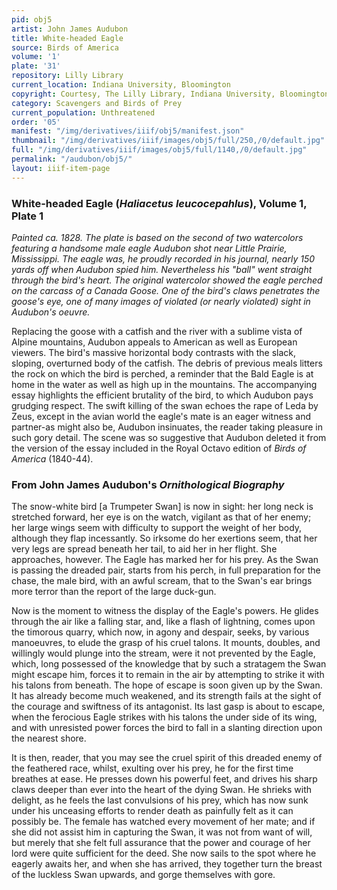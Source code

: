 ```yaml
---
pid: obj5
artist: John James Audubon
title: White-headed Eagle
source: Birds of America
volume: '1'
plate: '31'
repository: Lilly Library
current_location: Indiana University, Bloomington
copyright: Courtesy, The Lilly Library, Indiana University, Bloomington, Indiana
category: Scavengers and Birds of Prey
current_population: Unthreatened
order: '05'
manifest: "/img/derivatives/iiif/obj5/manifest.json"
thumbnail: "/img/derivatives/iiif/images/obj5/full/250,/0/default.jpg"
full: "/img/derivatives/iiif/images/obj5/full/1140,/0/default.jpg"
permalink: "/audubon/obj5/"
layout: iiif-item-page
---
```



### White-headed Eagle (_Haliacetus leucocepahlus_), Volume 1, Plate 1

_Painted ca. 1828. The plate is based on the second of two watercolors featuring a handsome male eagle Audubon shot near Little Prairie, Mississippi. The eagle was, he proudly recorded in his journal, nearly 150 yards off when Audubon spied him. Nevertheless his "ball" went straight through the bird's heart. The original watercolor showed the eagle perched on the carcass of a Canada Goose. One of the bird's claws penetrates the goose's eye, one of many images of violated (or nearly violated) sight in Audubon's oeuvre._

Replacing the goose with a catfish and the river with a sublime vista of Alpine mountains, Audubon appeals to American as well as European viewers. The bird's massive horizontal body contrasts with the slack, sloping, overturned body of the catfish. The debris of previous meals litters the rock on which the bird is perched, a reminder that the Bald Eagle is at home in the water as well as high up in the mountains. The accompanying essay highlights the efficient brutality of the bird, to which Audubon pays grudging respect. The swift killing of the swan echoes the rape of Leda by Zeus, except in the avian world the eagle's mate is an eager witness and partner-as might also be, Audubon insinuates, the reader taking pleasure in such gory detail. The scene was so suggestive that Audubon deleted it from the version of the essay included in the Royal Octavo edition of _Birds of America_ (1840-44).

### From John James Audubon's _Ornithological Biography_

The snow-white bird [a Trumpeter Swan] is now in sight: her long neck is stretched forward, her eye is on the watch, vigilant as that of her enemy; her large wings seem with difficulty to support the weight of her body, although they flap incessantly. So irksome do her exertions seem, that her very legs are spread beneath her tail, to aid her in her flight. She approaches, however. The Eagle has marked her for his prey. As the Swan is passing the dreaded pair, starts from his perch, in full preparation for the chase, the male bird, with an awful scream, that to the Swan's ear brings more terror than the report of the large duck-gun.

Now is the moment to witness the display of the Eagle's powers. He glides through the air like a falling star, and, like a flash of lightning, comes upon the timorous quarry, which now, in agony and despair, seeks, by various manoeuvres, to elude the grasp of his cruel talons. It mounts, doubles, and willingly would plunge into the stream, were it not prevented by the Eagle, which, long possessed of the knowledge that by such a stratagem the Swan might escape him, forces it to remain in the air by attempting to strike it with his talons from beneath. The hope of escape is soon given up by the Swan. It has already become much weakened, and its strength fails at the sight of the courage and swiftness of its antagonist. Its last gasp is about to escape, when the ferocious Eagle strikes with his talons the under side of its wing, and with unresisted power forces the bird to fall in a slanting direction upon the nearest shore.

It is then, reader, that you may see the cruel spirit of this dreaded enemy of the feathered race, whilst, exulting over his prey, he for the first time breathes at ease. He presses down his powerful feet, and drives his sharp claws deeper than ever into the heart of the dying Swan. He shrieks with delight, as he feels the last convulsions of his prey, which has now sunk under his unceasing efforts to render death as painfully felt as it can possibly be. The female has watched every movement of her mate; and if she did not assist him in capturing the Swan, it was not from want of will, but merely that she felt full assurance that the power and courage of her lord were quite sufficient for the deed. She now sails to the spot where he eagerly awaits her, and when she has arrived, they together turn the breast of the luckless Swan upwards, and gorge themselves with gore.
